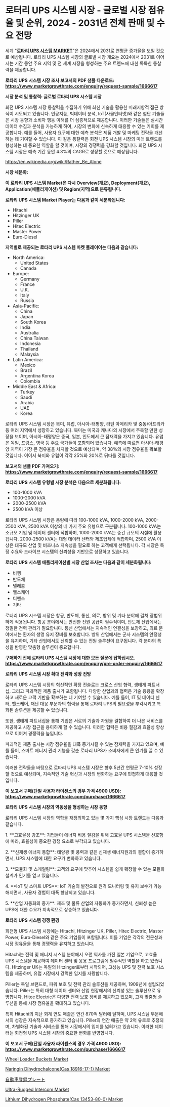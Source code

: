 <p><h1>로터리 UPS 시스템 시장 - 글로벌 시장 점유율 및 순위, 2024 - 2031년 전체 판매 및 수요 전망</h1></p><p>세계 "<strong><a href="https://www.marketgrowthrate.com/rotary-ups-systems-r1666617">로타리 UPS 시스템 MARKET</a></strong>"은 2024에서 2031로 연평균 증가율을 보일 것으로 예상됩니다. 로타리 UPS 시스템 시장의 글로벌 시장 개요는 2024에서 2031로 이어지는 기간 동안 주요 지역 및 전 세계 시장을 형성하는 주요 트렌드에 대한 독특한 통찰력을 제공합니다.</p>
<p><strong>로타리 UPS 시스템 시장 조사 보고서의 PDF 샘플 다운로드: <a href="https://www.marketgrowthrate.com/enquiry/request-sample/1666617">https://www.marketgrowthrate.com/enquiry/request-sample/1666617</a></strong></p>
<p><strong>시장 분석 및 통찰력: 글로벌 로타리 UPS 시스템 시장</strong></p>
<p><p>회전 UPS 시스템 시장 통찰력을 수집하기 위해 최신 기술을 활용한 미래지향적 접근 방식이 시도되고 있습니다. 인공지능, 빅데이터 분석, IoT(사물인터넷)와 같은 첨단 기술들은 시장 동향과 소비자 행동 이해를 더 심층적으로 제공합니다. 이러한 기술들은 실시간 데이터 수집과 분석을 가능하게 하여, 시장의 변화에 신속하게 대응할 수 있는 기회를 제공합니다. 예를 들어, 사용자 요구에 대한 예측 분석은 제품 개발 및 마케팅 전략을 개선하는 데 기여할 수 있습니다. 이 같은 통찰력은 회전 UPS 시스템 시장의 미래 트렌드를 형성하는 데 중요한 역할을 할 것이며, 시장의 경쟁력을 강화할 것입니다. 회전 UPS 시스템 시장은 예측 기간 동안 4.3%의 CAGR로 성장할 것으로 예상됩니다.</p></p>
<p><a href="%7CAUTHORITHY_DOMAIN_URL%7C">https://en.wikipedia.org/wiki/Rather_Be_Alone</a></p>
<p><strong>시장 세분화:</strong></p>
<p><strong>이 로타리 UPS 시스템 Market은 다시 Overview(개요), Deployment(개요), Application(애플리케이션) 및 Region(지역)으로 분류됩니다.</strong></p>
<p><strong>로타리 UPS 시스템 Market Player는 다음과 같이 세분화됩니다:</strong></p>
<p><ul><li>Hitachi</li><li>Hitzinger UK</li><li>Piller</li><li>Hitec Electric</li><li>Master Power</li><li>Euro-Diesel</li></ul></p>
<p><strong>지역별로 제공되는 로타리 UPS 시스템 마켓 플레이어는 다음과 같습니다:</strong></p>
<p><ul>
    <li>
        North America:
        <ul>
            <li>United States</li>
            <li>Canada</li>
        </ul>
    </li>
    <li>
        Europe:
        <ul>
            <li>Germany</li>
            <li>France</li>
            <li>U.K.</li>
            <li>Italy</li>
            <li>Russia</li>
        </ul>
    </li>
    <li>
        Asia-Pacific:
        <ul>
            <li>China</li>
            <li>Japan</li>
            <li>South Korea</li>
            <li>India</li>
            <li>Australia</li>
            <li>China Taiwan</li>
            <li>Indonesia</li>
            <li>Thailand</li>
            <li>Malaysia</li>
        </ul>
    </li>
    <li>
        Latin America:
        <ul>
            <li>Mexico</li>
            <li>Brazil</li>
            <li>Argentina Korea</li>
            <li>Colombia</li>
        </ul>
    </li>
    <li>
        Middle East & Africa:
        <ul>
            <li>Turkey</li>
            <li>Saudi</li>
            <li>Arabia</li>
            <li>UAE</li>
            <li>Korea</li>
        </ul>
    </li>
    </ul></p>
<p><p>로타리 UPS 시스템 시장은 북미, 유럽, 아시아-태평양, 라틴 아메리카 및 중동/아프리카 등 여러 지역에서 성장하고 있습니다. 북미는 미국과 캐나다의 시장에서 주목할 만한 성장을 보이며, 아시아-태평양은 중국, 일본, 인도에서 큰 잠재력을 가지고 있습니다. 유럽은 독일, 프랑스, 영국 등 주요 국가들이 포함되어 있습니다. 예측에 따르면 아시아-태평양 지역이 가장 큰 점유율을 차지할 것으로 예상되며, 약 38%의 시장 점유율을 확보할 것입니다. 이어서 북미와 유럽이 각각 25%와 20%로 뒤따를 것입니다.</p></p>
<p><strong>보고서의 샘플 PDF 가져오기: <a href="https://www.marketgrowthrate.com/enquiry/request-sample/1666617">https://www.marketgrowthrate.com/enquiry/request-sample/1666617</a></strong></p>
<p><strong>로타리 UPS 시스템 유형별 시장 분석은 다음으로 세분화됩니다:</strong></p>
<p><ul><li>100-1000 kVA</li><li>1000-2000 kVA</li><li>2000-2500 kVA</li><li>2500 kVA 이상</li></ul></p>
<p><p>로타리 UPS 시스템 시장은 용량에 따라 100-1000 kVA, 1000-2000 kVA, 2000-2500 kVA, 2500 kVA 이상의 네 가지 주요 유형으로 구분됩니다. 100-1000 kVA는 소규모 기업 및 데이터 센터에 적합하며, 1000-2000 kVA는 중간 규모의 시설에 활용됩니다. 2000-2500 kVA는 대형 데이터 센터와 제조업체에 적합하며, 2500 kVA 이상은 대규모 산업 및 비즈니스 지속성을 필요로 하는 고객에게 선택됩니다. 각 시장은 특정 수요와 드라이브 시스템의 신뢰성을 기반으로 성장하고 있습니다.</p></p>
<p><strong>로타리 UPS 시스템 애플리케이션별 시장 산업 조사는 다음과 같이 세분화됩니다:</strong></p>
<p><ul><li>비행</li><li>반도체</li><li>텔레콤</li><li>헬스케어</li><li>디펜스</li><li>기타</li></ul></p>
<p><p>로터리 UPS 시스템 시장은 항공, 반도체, 통신, 의료, 방위 및 기타 분야에 걸쳐 광범위하게 적용됩니다. 항공 분야에서는 안전한 전원 공급이 필수적이며, 반도체 산업에서는 정밀한 전력 관리가 필요합니다. 통신 산업에서는 지속적인 연결성을 보장하고, 의료 분야에서는 환자의 생명 유지 장비를 보호합니다. 방위 산업에서는 군사 시스템의 안정성을 유지하며, 기타 산업에서도 신뢰할 수 있는 전원 솔루션이 요구됩니다. 각 분야의 특성을 반영한 맞춤형 솔루션이 중요합니다.</p></p>
<p><strong>구매하기 전에 로타리 UPS 시스템 시장에 대한 모든 질문에 답하십시오. <a href="https://www.marketgrowthrate.com/enquiry/pre-order-enquiry/1666617">https://www.marketgrowthrate.com/enquiry/pre-order-enquiry/1666617</a></strong></p>
<p><strong>로타리 UPS 시스템 시장 확대 전략과 성장 전망</strong></p>
<p><p>로타리 UPS 시스템 시장의 혁신적인 확장 전술로는 크로스 산업 협력, 생태계 파트너십, 그리고 파괴적인 제품 출시가 포함됩니다. 다양한 산업과의 협력은 기술 응용을 확장하고 새로운 고객 기반을 확보하는 데 기여할 수 있습니다. 예를 들어, IT 및 데이터 센터, 헬스케어, 재난 대응 부문과의 협력을 통해 로타리 UPS의 필요성을 부각시키고 특화된 솔루션을 제공할 수 있습니다.</p><p>또한, 생태계 파트너십을 통해 기업은 서로의 기술과 자원을 결합하여 더 나은 서비스를 제공하고 시장 접근을 용이하게 할 수 있습니다. 이러한 협력은 비용 절감과 효율성 향상으로 이어져 경쟁력을 높입니다.</p><p>파괴적인 제품 출시는 시장 점유율을 대폭 증가시킬 수 있는 잠재력을 가지고 있으며, 예를 들어, 스마트 에너지 관리 기능을 갖춘 로타리 UPS가 소비자에게 큰 인기를 끌 수 있습니다.</p><p>이러한 전략들을 바탕으로 로타리 UPS 시스템 시장은 향후 5년간 연평균 7-10% 성장할 것으로 예상되며, 지속적인 기술 혁신과 시장의 변화하는 요구에 민첩하게 대응할 것입니다.</p></p>
<p><strong>이 보고서 구매(단일 사용자 라이센스의 경우 가격 4900 USD): <a href="https://www.marketgrowthrate.com/purchase/1666617">https://www.marketgrowthrate.com/purchase/1666617</a></strong></p>
<p><strong>로타리 UPS 시스템 시장의 역동성을 형성하는 시장 동향</strong></p>
<p><p>로타리 UPS 시스템 시장의 역학을 재정의하고 있는 몇 가지 핵심 시장 트렌드는 다음과 같습니다.</p><p>1. **고효율성 강조**: 기업들이 에너지 비용 절감을 위해 고효율 UPS 시스템을 선호함에 따라, 효율성이 중요한 경쟁 요소로 부각되고 있습니다.</p><p>2. **신재생 에너지 통합**: 태양광 및 풍력과 같은 신재생 에너지원과의 결합이 증가하면서, UPS 시스템에 대한 요구가 변화하고 있습니다.</p><p>3. **모듈화 및 스케일링**: 고객의 요구에 맞추어 시스템을 쉽게 확장할 수 있는 모듈화 설계가 인기를 얻고 있습니다.</p><p>4. **IoT 및 스마트 UPS**: IoT 기술의 발전으로 원격 모니터링 및 유지 보수가 가능해지면서, 사용자 경험이 대폭 향상되고 있습니다.</p><p>5. **산업 자동화의 증가**: 제조 및 물류 산업의 자동화가 증가하면서, 신뢰성 높은 UPS에 대한 수요가 지속적으로 상승하고 있습니다.</p></p>
<p><strong>로타리 UPS 시스템 경쟁 환경</strong></p>
<p><p>회전형 UPS 시스템 시장에는 Hitachi, Hitzinger UK, Piller, Hitec Electric, Master Power, Euro-Diesel와 같은 주요 기업들이 포함됩니다. 이들 기업은 각각의 전문성과 시장 점유율을 통해 경쟁력을 유지하고 있습니다.</p><p>Hitachi는 전력 및 에너지 시스템 분야에서 오랜 역사를 가진 일본 기업으로, 고효율 UPS 시스템을 제공하여 데이터 센터 및 응용 프로그램에 필수적인 역할을 하고 있습니다. Hitzinger UK는 독일의 Hitzinger로부터 시작되어, 고성능 UPS 및 전력 보호 시스템을 제공하며, 유럽 시장에서 강력한 입지를 자랑합니다.</p><p>Piller는 독일 브랜드로, 파워 보호 및 전력 관리 솔루션을 제공하며, 1909년에 설립되었습니다. Piller는 특히 대형 데이터 센터와 산업 현장에서의 신뢰성 있는 솔루션으로 유명합니다. Hitec Electric은 다양한 전력 보호 장비를 제공하고 있으며, 고객 맞춤형 솔루션을 통해 시장 점유율을 확대하고 있습니다.</p><p>특히 Hitachi의 지난 회계 연도 매출은 연간 870억 달러에 달하며, UPS 시스템 부문에서의 성장은 지속적으로 증가하고 있습니다. Piller의 연간 매출은 약 2억 유로로 추정되며, 차별화된 기술과 서비스를 통해 시장에서의 입지를 넓혀가고 있습니다. 이러한 데이터는 회전형 UPS 시스템 시장의 중요한 변화를 반영합니다.</p></p>
<p><strong>이 보고서 구매(단일 사용자 라이센스의 경우 가격 4900 USD): <a href="https://www.marketgrowthrate.com/purchase/1666617">https://www.marketgrowthrate.com/purchase/1666617</a></strong></p>
<p><p><a href="https://www.linkedin.com/pulse/wheel-loader-buckets-market-size-growing-cagr-84-report-covers-m7gjc">Wheel Loader Buckets Market</a></p><p><a href="https://issuu.com/reportprime-2/docs/naringin-dihydrochalconecas-18916-1_a72f392a98eaf0">Naringin Dihydrochalcone(Cas 18916-17-1) Market</a></p><p><a href="https://medium.com/@abigayleh7fr/%E8%87%AA%E5%8B%95%E8%BB%8A%E7%99%BB%E9%8C%B2%E7%95%AA%E5%8F%B7%E3%83%97%E3%83%AC%E3%83%BC%E3%83%88%E5%B8%82%E5%A0%B4%E3%81%AE%E3%82%B7%E3%82%A7%E3%82%A2-%E8%A6%8F%E6%A8%A1-%E5%8B%95%E5%90%91-%E6%A5%AD%E7%95%8C%E5%88%86%E6%9E%90%E3%83%AC%E3%83%9D%E3%83%BC%E3%83%88-%E3%82%BF%E3%82%A4%E3%83%97%E5%88%A5-%E3%82%A8%E3%83%B3%E3%83%89%E3%83%A6%E3%83%BC%E3%82%B9%E5%88%A5-%E5%95%86%E6%A5%AD-%E6%B6%88%E8%B2%BB%E8%80%85-%E7%94%A3%E6%A5%AD-%E3%81%9D%E3%81%AE%E4%BB%96-%E5%9C%B0%E5%9F%9F%E5%88%A5-%E3%82%BB%E3%82%B0%E3%83%A1%E3%83%B3%E3%83%88%E4%BA%88%E6%B8%AC-2024%E5%B9%B4-2031%E5%B9%B4-a7a5cad82249?postPublishedType=repub">自動車登録プレート</a></p><p><a href="https://medium.com/@hbhussain/what-are-the-growth-opportunities-and-challenges-in-the-ultra-rugged-intercom-market-a2f27b304619">Ultra-Rugged Intercom Market</a></p><p><a href="https://issuu.com/reportprime-2/docs/lithium-dihydrogen-phosphatecas-134_615276dd3eb0ce">Lithium Dihydrogen Phosphate(Cas 13453-80-0) Market</a></p></p>